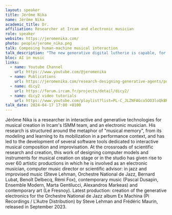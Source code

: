 ```yaml
---
layout: speaker
title: Jérôme Nika
name: Jérôme Nika
academic_title: Dr.
affiliation: Researcher at Ircam and electronic musician
role: speaker
website: https://jeromenika.com/
photo: people/jerome_nika.png
talk: Composing human-machine musical interaction
talk_description: "The new generative digital lutherie is capable, for example, of listening to a voice and reacting in real time to create accompaniment, producing novel effects, using audio recorded live to generate new melodic lines... If the controls are increasingly high-level and the degrees of freedom left to the machine seem to be increasing, the purpose of these novel software instruments is to create new practices and not to recreate `credible' music over and over again. From this point of view, technology in general and AI in particular are not ends but means to invent an electronic lutherie enabling new practices that encourage formalization and reflexivity in the human creative process. The lecture will be illustrated by demonstrations and excerpts from concerts and artistic productions using the Dicy2 environment created by Jérôme Nika."
bloc: AI in music
links:
  - name: Youtube Channel
    url: https://www.youtube.com/@jeromenika
  - name: Publications
    url: https://jeromenika.com/research-designing-generative-agents/publications/
  - name: dicy2
    url: https://forum.ircam.fr/projects/detail/dicy2/
  - name: dicy2 video tutorials
    url: https://www.youtube.com/playlist?list=PL-C_JLZNFAGco5OO3loQkBRIiNrs0tCkt
talk_date: 2024-04-17 17:00 +0100
---
```


Jérôme Nika is a researcher in interactive and generative technologies for musical creation in Ircam's ISMM team, and an electronic musician. His research is structured around the metaphor of "musical memory", from its modeling and learning to its mobilization in a performance context, and has led to the development of several software tools dedicated to interactive musical composition and improvisation. At the crossroads of scientific research and creation, this work of designing computer models and instruments for musical creation on stage or in the studio has given rise to over 60 artistic productions in which he is involved as an electronic musician, computer music director or scientific advisor: in jazz and improvised music (Steve Lehman, Orchestre National de Jazz, Bernard Lubat, Benoît Delbecq, Rémi Fox), contemporary music (Pascal Dusapin, Ensemble Modern, Marta Gentilucci, Alexandros Markeas) and contemporary art (Le Fresnoy). Latest production: creation of the generative electronics for the Orchestre National de Jazz album Ex Machina (Pi Recordings / L'Autre Distribution) by Steve Lehman and Frédéric Maurin, released in September 2023.
